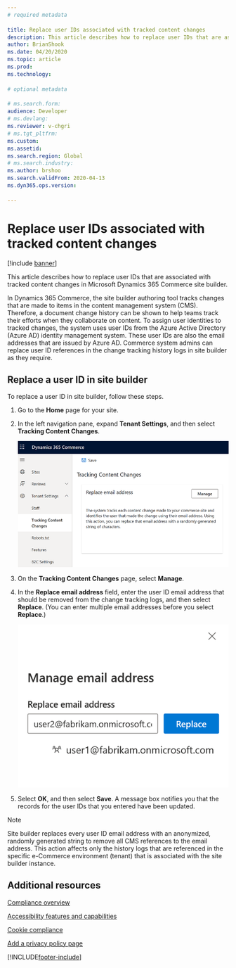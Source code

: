 ```yaml
---
# required metadata

title: Replace user IDs associated with tracked content changes
description: This article describes how to replace user IDs that are associated with tracked content changes in Microsoft Dynamics 365 Commerce site builder.
author: BrianShook
ms.date: 04/20/2020
ms.topic: article
ms.prod: 
ms.technology: 

# optional metadata

# ms.search.form: 
audience: Developer
# ms.devlang: 
ms.reviewer: v-chgri
# ms.tgt_pltfrm: 
ms.custom: 
ms.assetid: 
ms.search.region: Global
# ms.search.industry: 
ms.author: brshoo
ms.search.validFrom: 2020-04-13
ms.dyn365.ops.version: 

---
```


# Replace user IDs associated with tracked content changes

[!include [banner](includes/banner.md)]

This article describes how to replace user IDs that are associated with tracked content changes in Microsoft Dynamics 365 Commerce site builder.

In Dynamics 365 Commerce, the site builder authoring tool tracks changes that are made to items in the content management system (CMS). Therefore, a document change history can be shown to help teams track their efforts when they collaborate on content. To assign user identities to tracked changes, the system uses user IDs from the Azure Active Directory (Azure AD) identity management system. These user IDs are also the email addresses that are issued by Azure AD. Commerce system admins can replace user ID references in the change tracking history logs in site builder as they require.

## Replace a user ID in site builder

To replace a user ID in site builder, follow these steps.

1. Go to the **Home** page for your site.
1. In the left navigation pane, expand **Tenant Settings**, and then select **Tracking Content Changes**.

    ![Tracking Content Changes selected.](./media/TrackingContentChanges.png)

1. On the **Tracking Content Changes** page, select **Manage**.
1. In the **Replace email address** field, enter the user ID email address that should be removed from the change tracking logs, and then select **Replace**. (You can enter multiple email addresses before you select **Replace**.)

    ![Email addresses entered in the Manage email address dialog box.](./media/ReplaceEmailAddress.png)

1. Select **OK**, and then select **Save**. A message box notifies you that the records for the user IDs that you entered have been updated.

> [!NOTE]
> Site builder replaces every user ID email address with an anonymized, randomly generated string to remove all CMS references to the email address. This action affects only the history logs that are referenced in the specific e-Commerce environment (tenant) that is associated with the site builder instance.

## Additional resources

[Compliance overview](compliance-overview.md)

[Accessibility features and capabilities](accessibility.md)

[Cookie compliance](cookie-compliance.md)

[Add a privacy policy page](add-privacy-page.md)


[!INCLUDE[footer-include](../includes/footer-banner.md)]
